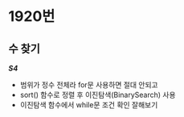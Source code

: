 # 1920번
## 수 찾기
***S4***
- 범위가 정수 전체라 for문 사용하면 절대 안되고
- sort() 함수로 정렬 후 이진탐색(BinarySearch) 사용
- 이진탐색 함수에서 while문 조건 확인 잘해보기